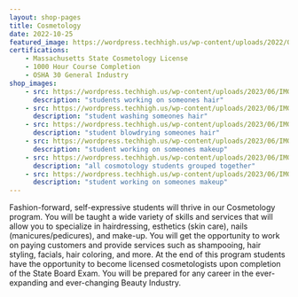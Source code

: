 ```yaml
---
layout: shop-pages
title: Cosmetology
date: 2022-10-25
featured_image: https://wordpress.techhigh.us/wp-content/uploads/2022/04/maria-lupan-f6qXaAk4rOk-unsplash-1.jpg
certifications: 
    - Massachusetts State Cosmetology License
    - 1000 Hour Course Completion
    - OSHA 30 General Industry
shop_images:
    - src: https://wordpress.techhigh.us/wp-content/uploads/2023/06/IMG_1847.HEIC.jpg
      description: "students working on someones hair"
    - src: https://wordpress.techhigh.us/wp-content/uploads/2023/06/IMG_1820.HEIC.jpg
      description: "student washing someones hair"
    - src: https://wordpress.techhigh.us/wp-content/uploads/2023/06/IMG_1813.HEIC.jpg
      description: "student blowdrying someones hair"
    - src: https://wordpress.techhigh.us/wp-content/uploads/2023/06/IMG_1055.HEIC.jpg
      description: "student working on someones makeup"
    - src: https://wordpress.techhigh.us/wp-content/uploads/2023/06/IMG_0671.HEIC.jpg
      description: "all cosmotology students grouped together"
    - src: https://wordpress.techhigh.us/wp-content/uploads/2023/06/IMG_0653.HEIC.jpg
      description: "student working on someones makeup"
---
```


Fashion-forward, self-expressive students will thrive in our Cosmetology program. You will be taught a wide variety of skills and services that will allow you to specialize in hairdressing, esthetics (skin care), nails (manicures/pedicures), and make-up. You will get the opportunity to work on paying customers and provide services such as shampooing, hair styling, facials, hair coloring, and more. At the end of this program students have the opportunity to become licensed cosmetologists upon completion of the State Board Exam. You will be prepared for any career in the ever-expanding and ever-changing Beauty Industry.